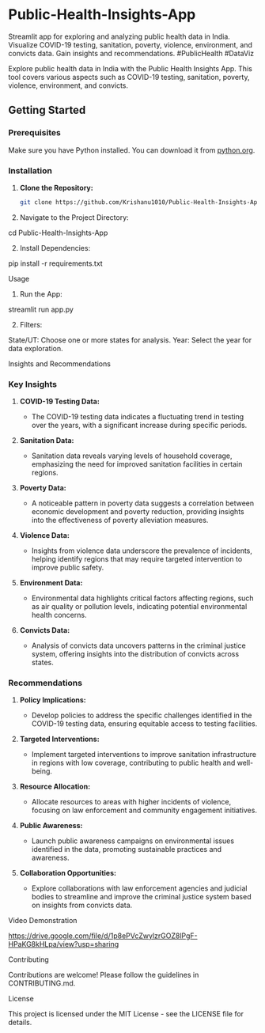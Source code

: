 # Public-Health-Insights-App
Streamlit app for exploring and analyzing public health data in India. Visualize COVID-19 testing, sanitation, poverty, violence, environment, and convicts data. Gain insights and recommendations. #PublicHealth #DataViz


Explore public health data in India with the Public Health Insights App. This tool covers various aspects such as COVID-19 testing, sanitation, poverty, violence, environment, and convicts.

## Getting Started

### Prerequisites

Make sure you have Python installed. You can download it from [python.org](https://www.python.org/downloads/).

### Installation

1. **Clone the Repository:**

   ```bash
   git clone https://github.com/Krishanu1010/Public-Health-Insights-App.git
   
1. Navigate to the Project Directory:

cd Public-Health-Insights-App

2. Install Dependencies:

pip install -r requirements.txt

Usage

1. Run the App:

streamlit run app.py

2. Filters:

State/UT: Choose one or more states for analysis.
Year: Select the year for data exploration.

Insights and Recommendations

### Key Insights

1. **COVID-19 Testing Data:**
   - The COVID-19 testing data indicates a fluctuating trend in testing over the years, with a significant increase during specific periods.

2. **Sanitation Data:**
   - Sanitation data reveals varying levels of household coverage, emphasizing the need for improved sanitation facilities in certain regions.

3. **Poverty Data:**
   - A noticeable pattern in poverty data suggests a correlation between economic development and poverty reduction, providing insights into the effectiveness of poverty alleviation measures.

4. **Violence Data:**
   - Insights from violence data underscore the prevalence of incidents, helping identify regions that may require targeted intervention to improve public safety.

5. **Environment Data:**
   - Environmental data highlights critical factors affecting regions, such as air quality or pollution levels, indicating potential environmental health concerns.

6. **Convicts Data:**
   - Analysis of convicts data uncovers patterns in the criminal justice system, offering insights into the distribution of convicts across states.

### Recommendations

1. **Policy Implications:**
   - Develop policies to address the specific challenges identified in the COVID-19 testing data, ensuring equitable access to testing facilities.

2. **Targeted Interventions:**
   - Implement targeted interventions to improve sanitation infrastructure in regions with low coverage, contributing to public health and well-being.

3. **Resource Allocation:**
   - Allocate resources to areas with higher incidents of violence, focusing on law enforcement and community engagement initiatives.

4. **Public Awareness:**
   - Launch public awareness campaigns on environmental issues identified in the data, promoting sustainable practices and awareness.

5. **Collaboration Opportunities:**
   - Explore collaborations with law enforcement agencies and judicial bodies to streamline and improve the criminal justice system based on insights from convicts data.



Video Demonstration

https://drive.google.com/file/d/1p8ePVcZwylzrGOZ8lPgF-HPaKG8kHLpa/view?usp=sharing

Contributing

Contributions are welcome! Please follow the guidelines in CONTRIBUTING.md.

License

This project is licensed under the MIT License - see the LICENSE file for details.
